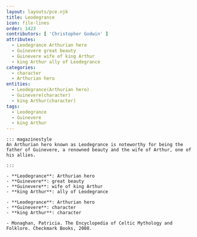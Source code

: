 ```yaml
---
layout: layouts/pce.njk
title: Leodegrance
icon: file-lines
order: 1423
contributors: [ 'Christopher Godwin' ]
attributes:
  - Leodegrance Arthurian hero
  - Guinevere great beauty
  - Guinevere wife of king Arthur
  - king Arthur ally of Leodegrance
categories:
  - character
  - Arthurian hero
entities:
  - Leodegrance(Arthurian hero)
  - Guinevere(character)
  - king Arthur(character)
tags:
  - Leodegrance
  - Guinevere
  - king Arthur
---
```

``` tab [group1:Info]
::: magazinestyle
An Arthurian hero known as Leodegrance is noteworthy for being the father of Guinevere, a renowned beauty and the wife of Arthur, one of his allies.

:::
```
``` tab [group1:Attributes]
- **Leodegrance**: Arthurian hero
- **Guinevere**: great beauty
- **Guinevere**: wife of king Arthur
- **king Arthur**: ally of Leodegrance
```
``` tab [group1:Entities]
- **Leodegrance**: Arthurian hero
- **Guinevere**: character
- **king Arthur**: character
```
``` tab [group1:Sources]
- Monaghan, Patricia. The Encyclopedia of Celtic Mythology and Folklore. Checkmark Books, 2008.
```
